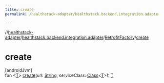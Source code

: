 ```yaml
---
title: create
permalink: /healthstack-adapter/healthstack.backend.integration.adapter/-retrofit-factory/create.html

---
```

//[healthstack-adapter](../../../index.html)/[healthstack.backend.integration.adapter](../index.html)/[RetrofitFactory](index.html)/[create](create.html)



# create



[androidJvm]\
fun &lt;[T](create.html)&gt; [create](create.html)(url: [String](https://kotlinlang.org/api/latest/jvm/stdlib/kotlin/-string/index.html), serviceClass: [Class](https://developer.android.com/reference/kotlin/java/lang/Class.html)&lt;[T](create.html)&gt;): [T](create.html)




